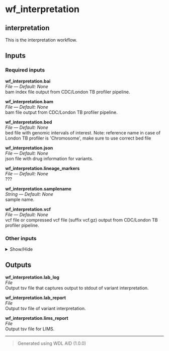 # wf_interpretation
## interpretation 
 This is the interpretation workflow.



## Inputs

### Required inputs
<p name="wf_interpretation.bai">
        <b>wf_interpretation.bai</b><br />
        <i>File &mdash; Default: None</i><br />
        bam index file output from CDC/London TB profiler pipeline.
</p>
<p name="wf_interpretation.bam">
        <b>wf_interpretation.bam</b><br />
        <i>File &mdash; Default: None</i><br />
        bam file output from CDC/London TB profiler pipeline.
</p>
<p name="wf_interpretation.bed">
        <b>wf_interpretation.bed</b><br />
        <i>File &mdash; Default: None</i><br />
        bed file with genomic intervals of interest. Note: reference name in case of London TB profiler is 'Chromosome', make sure to use correct bed file
</p>
<p name="wf_interpretation.json">
        <b>wf_interpretation.json</b><br />
        <i>File &mdash; Default: None</i><br />
        json file with drug information for variants.
</p>
<p name="wf_interpretation.lineage_markers">
        <b>wf_interpretation.lineage_markers</b><br />
        <i>File &mdash; Default: None</i><br />
        ???
</p>
<p name="wf_interpretation.samplename">
        <b>wf_interpretation.samplename</b><br />
        <i>String &mdash; Default: None</i><br />
        sample name.
</p>
<p name="wf_interpretation.vcf">
        <b>wf_interpretation.vcf</b><br />
        <i>File &mdash; Default: None</i><br />
        vcf file or compressed vcf file (suffix vcf.gz) output from CDC/London TB profiler pipeline.
</p>

### Other inputs
<details>
<summary> Show/Hide </summary>
<p name="wf_interpretation.interpretation_docker">
        <b>wf_interpretation.interpretation_docker</b><br />
        <i>String &mdash; Default: "dbest/variant_interpretation:v1.0.6"</i><br />
        ???
</p>
<p name="wf_interpretation.interpretation_memory">
        <b>wf_interpretation.interpretation_memory</b><br />
        <i>String &mdash; Default: "8GB"</i><br />
        ???
</p>
<p name="wf_interpretation.interpretation_report">
        <b>wf_interpretation.interpretation_report</b><br />
        <i>String &mdash; Default: "variant_interpretation.tsv"</i><br />
        ???
</p>
<p name="wf_interpretation.lims_docker">
        <b>wf_interpretation.lims_docker</b><br />
        <i>String &mdash; Default: "dbest/lims_report:v1.0.0"</i><br />
        ???
</p>
<p name="wf_interpretation.lims_operator">
        <b>wf_interpretation.lims_operator</b><br />
        <i>String &mdash; Default: "DB"</i><br />
        ???
</p>
<p name="wf_interpretation.lims_report_name">
        <b>wf_interpretation.lims_report_name</b><br />
        <i>String &mdash; Default: "lims_report.tsv"</i><br />
        ???
</p>
<p name="wf_interpretation.lineage_docker">
        <b>wf_interpretation.lineage_docker</b><br />
        <i>String &mdash; Default: "dbest/lineage:v1.0.0"</i><br />
        ???
</p>
<p name="wf_interpretation.lineage_report_name">
        <b>wf_interpretation.lineage_report_name</b><br />
        <i>String &mdash; Default: "lineages.tsv"</i><br />
        ???
</p>
<p name="wf_interpretation.verbose">
        <b>wf_interpretation.verbose</b><br />
        <i>Boolean &mdash; Default: false</i><br />
        ???
</p>
</details>

## Outputs
<p name="wf_interpretation.lab_log">
        <b>wf_interpretation.lab_log</b><br />
        <i>File</i><br />
        Output tsv file that captures output to stdout of variant interpretation.
</p>
<p name="wf_interpretation.lab_report">
        <b>wf_interpretation.lab_report</b><br />
        <i>File</i><br />
        Output tsv file of variant interpretation.
</p>
<p name="wf_interpretation.lims_report">
        <b>wf_interpretation.lims_report</b><br />
        <i>File</i><br />
        Output tsv file for LIMS.
</p>

<hr />

> Generated using WDL AID (1.0.0)
